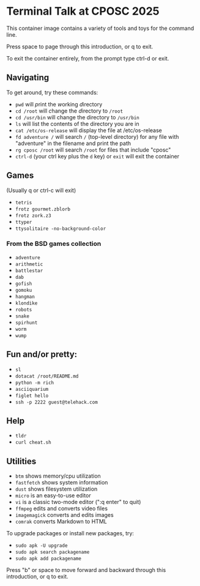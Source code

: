 # Terminal Talk at CPOSC 2025

This container image contains a variety of tools and toys for the command line.

Press space to page through this introduction, or q to exit.

To exit the container entirely, from the prompt type ctrl-d or exit.

## Navigating

To get around, try these commands:

- `pwd` will *p*rint the *w*orking *d*irectory
- `cd /root` will *c*hange the *d*irectory to `/root`
- `cd /usr/bin` will change the directory to `/usr/bin`
- `ls` will list the contents of the directory you are in
- `cat /etc/os-release` will display the file at /etc/os-release
- `fd adventure /` will search `/` (top-level directory) for any file with "adventure" in the filename and print the path
- `rg cposc /root` will search `/root` for files that include "cposc"
- `ctrl-d` (your ctrl key plus the `d` key) or `exit` will exit the container

## Games

(Usually q or ctrl-c will exit)

- `tetris`
- `frotz gourmet.zblorb`
- `frotz zork.z3`
- `ttyper`
- `ttysolitaire -no-background-color`

### From the BSD games collection

- `adventure`
- `arithmetic`
- `battlestar`
- `dab`
- `gofish`
- `gomoku`
- `hangman`
- `klondike`
- `robots`
- `snake`
- `spirhunt`
- `worm`
- `wump`

## Fun and/or pretty:
- `sl`
- `dotacat /root/README.md`
- `python -m rich`
- `asciiquarium`
- `figlet hello`
- `ssh -p 2222 guest@telehack.com`

## Help

- `tldr`
- `curl cheat.sh`

## Utilities

- `btm` shows memory/cpu utilization
- `fastfetch` shows system information
- `dust` shows filesystem utilization
- `micro` is an easy-to-use editor
- `vi` is a classic two-mode editor (":q enter" to quit)
- `ffmpeg` edits and converts video files
- `imagemagick` converts and edits images
- `comrak` converts Markdown to HTML

To upgrade packages or install new packages, try:

- `sudo apk -U upgrade`
- `sudo apk search packagename`
- `sudo apk add packagename`

Press "b" or space to move forward and backward through this introduction, or q to exit.
